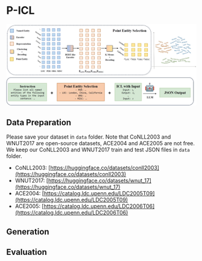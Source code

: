 # P-ICL
![selection](./Figures/selection.png)

## Data Preparation
Please save your dataset in `data` folder. Note that CoNLL2003 and WNUT2017 are open-source datasets, ACE2004 and ACE2005 are not free. We keep our CoNLL2003 and WNUT2017 train and test JSON files in `data` folder.

- CoNLL2003: [https://huggingface.co/datasets/conll2003](https://huggingface.co/datasets/conll2003)
- WNUT2017: [https://huggingface.co/datasets/wnut_17](https://huggingface.co/datasets/wnut_17)
- ACE2004: [https://catalog.ldc.upenn.edu/LDC2005T09](https://catalog.ldc.upenn.edu/LDC2005T09)
- ACE2005: [https://catalog.ldc.upenn.edu/LDC2006T06](https://catalog.ldc.upenn.edu/LDC2006T06)

## Generation

## Evaluation
